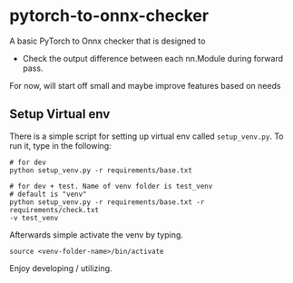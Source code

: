 # pytorch-to-onnx-checker

A basic PyTorch to Onnx checker that is designed to

- Check the output difference between each nn.Module during forward pass.

For now, will start off small and maybe improve features based on needs

## Setup Virtual env

There is a simple script for setting up virtual env called `setup_venv.py`.
To run it, type in the following:

```Shell
# for dev
python setup_venv.py -r requirements/base.txt

# for dev + test. Name of venv folder is test_venv
# default is "venv"
python setup_venv.py -r requirements/base.txt -r requirements/check.txt
-v test_venv
```

Afterwards simple activate the venv by typing.

```Shell
source <venv-folder-name>/bin/activate
```

Enjoy developing / utilizing.
